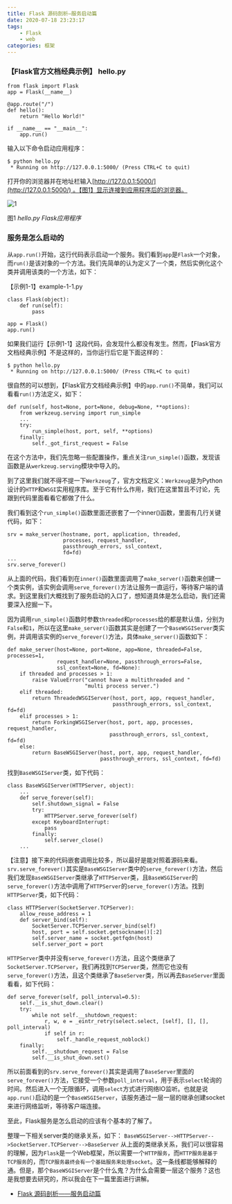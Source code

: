 ```yaml
---
title: Flask 源码剖析—服务启动篇
date: 2020-07-18 23:23:17
tags: 
	- Flask
	- web
categories: 框架
---
```


### 【Flask官方文档经典示例】 hello.py
```
from flask import Flask
app = Flask(__name__)

@app.route("/")
def hello():
    return "Hello World!"

if __name__ == "__main__":
    app.run()
```
<!-- more -->
输入以下命令启动应用程序：
```
$ python hello.py
 * Running on http://127.0.0.1:5000/ (Press CTRL+C to quit)
```
打开你的浏览器并在地址栏输入[http://127.0.0.1:5000/](http://127.0.0.1:5000/) 。【图1】显示连接到应用程序后的浏览器。

![1](1.png)

图1 *hello.py Flask应用程序*
### 服务是怎么启动的
从```app.run()```开始，这行代码表示启动一个服务。我们看到```app```是```Flask```一个对象，而```run()```是该对象的一个方法。我们先简单的认为定义了一个类，然后实例化这个类并调用该类的一个方法，如下：

【示例1-1】example-1-1.py
```
class Flask(object):
    def run(self):
        pass

app = Flask()
app.run()
```
如果我们运行【示例1-1】这段代码，会发现什么都没有发生。然而，【Flask官方文档经典示例】不是这样的，当你运行后它是下面这样的：
```
$ python hello.py
 * Running on http://127.0.0.1:5000/ (Press CTRL+C to quit)
```
很自然的可以想到，【Flask官方文档经典示例】中的```app.run()```不简单，我们可以看看```run()```方法定义，如下：
```
def run(self, host=None, port=None, debug=None, **options):
    from werkzeug.serving import run_simple
    ...
    try:
        run_simple(host, port, self, **options)
    finally:
        self._got_first_request = False
```
在这个方法中，我们先忽略一些配置操作，重点关注```run_simple()```函数，发现该函数是从```werkzeug.serving```模块中导入的。

到了这里我们就不得不提一下```Werkzeug```了，官方文档定义：```Werkzeug```是为Python设计的```HTTP```和```WSGI```实用程序库。至于它有什么作用，我们在这里暂且不讨论，先跟到代码里面看看它都做了什么。

我们看到这个```run_simple()```函数里面还嵌套了一个inner()函数，里面有几行关键代码，如下：
```
srv = make_server(hostname, port, application, threaded, 
                  processes, request_handler, 
                  passthrough_errors, ssl_context, 
                  fd=fd)
...
srv.serve_forever()
```
从上面的代码，我们看到在```inner()```函数里面调用了```make_server()```函数来创建一个类实例，该实例会调用```serve_forever()```方法让服务一直运行，等待客户端的请求。到这里我们大概找到了服务启动的入口了，想知道具体是怎么启动，我们还需要深入挖掘一下。

因为调用```run_simple()```函数时参数```threaded```和```processes```给的都是默认值，分别为```False```和```1```，所以在这里```make_server()```函数其实是创建了一个```BaseWSGIServer```类实例，并调用该实例的```serve_forever()```方法，具体```make_server()```函数如下：
```
def make_server(host=None, port=None, app=None, threaded=False, processes=1,
                request_handler=None, passthrough_errors=False,
                ssl_context=None, fd=None):
    if threaded and processes > 1:
        raise ValueError("cannot have a multithreaded and "
                         "multi process server.")
    elif threaded:
        return ThreadedWSGIServer(host, port, app, request_handler,
                                  passthrough_errors, ssl_context, fd=fd)
    elif processes > 1:
        return ForkingWSGIServer(host, port, app, processes, request_handler, 
                                 passthrough_errors, ssl_context, fd=fd)
    else:
        return BaseWSGIServer(host, port, app, request_handler, 
                              passthrough_errors, ssl_context, fd=fd)
```
找到```BaseWSGIServer```类，如下代码：
```
class BaseWSGIServer(HTTPServer, object):
    ...
    def serve_forever(self):
        self.shutdown_signal = False
        try:
            HTTPServer.serve_forever(self)
        except KeyboardInterrupt:
            pass
        finally:
            self.server_close()
    ...
```
【注意】接下来的代码嵌套调用比较多，所以最好是能对照着源码来看。
```srv.serve_forever()```其实是```BaseWSGIServer```类中的```serve_forever()```方法，然后我们发现```BaseWSGIServer```类继承了```HTTPServer```类，且```BaseWSGIServer```的```serve_forever()```方法中调用了```HTTPServer```的```serve_forever()```方法。找到```HTTPServer```类，如下代码：
```
class HTTPServer(SocketServer.TCPServer):
    allow_reuse_address = 1
    def server_bind(self):
        SocketServer.TCPServer.server_bind(self)
        host, port = self.socket.getsockname()[:2]
        self.server_name = socket.getfqdn(host)
        self.server_port = port
```
```HTTPServer```类中并没有```serve_forever()```方法，且这个类继承了``` SocketServer.TCPServer```，我们再找到```TCPServer```类，然而它也没有```serve_forever()```方法，且这个类继承了```BaseServer```类，所以再去```BaseServer```里面看看，如下代码：
```
def serve_forever(self, poll_interval=0.5):
    self.__is_shut_down.clear()
    try:
        while not self.__shutdown_request:
            r, w, e = _eintr_retry(select.select, [self], [], [], poll_interval)
            if self in r:
                self._handle_request_noblock()
    finally:
        self.__shutdown_request = False
        self.__is_shut_down.set()
```
所以前面看到的```srv.serve_forever()```其实是调用了```BaseServer```里面的```serve_forever()```方法，它接受一个参数```poll_interval```，用于表示```select```轮询的时间。然后进入一个无限循环，调用```select```方式进行网络IO监听。也就是说```app.run()```启动的是一个```BaseWSGIServer```，该服务通过一层一层的继承创建socket来进行网络监听，等待客户端连接。

至此，Flask服务是怎么启动的应该有个基本的了解了。

整理一下相关server类的继承关系，如下：
```BaseWSGIServer-->HTTPServer-->SocketServer.TCPServer-->BaseServer```
从上面的类继承关系，我们可以很容易的理解，因为```Flask```是一个Web框架，所以需要一个```HTTP服务```，而```HTTP服务是基于TCP服务```的，而```TCP服务最终会有一个基础服务来处理socket```。这一条线都能够解释的通。但是，那个```BaseWSGIServer```是个什么鬼？为什么会需要一层这个服务？这也是我想要去研究的，所以我会在下一篇里面进行讲解。

- [Flask 源码剖析——服务启动篇](https://segmentfault.com/a/1190000005788124)
